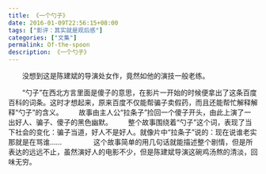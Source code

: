 ```yaml
---
title: 《一个勺子》
date: 2016-01-09T22:56:15+08:00
tags: ["影评：其实就是观后感"]
categories: ["文集"]
permalink: Of-the-spoon
description: 《一个勺子》
---
```

　　没想到这是陈建斌的导演处女作，竟然如他的演技一般老练。

　　“勺子”在西北方言里面是傻子的意思，在影片一开始的时候便拿出了这条百度百科的词条。这时才想起来，原来百度不仅能帮骗子卖假药，而且还能帮忙解释解释“勺子”的含义。
　　故事由主人公“拉条子”捡回一个傻子开头，由此上演了一出好人、骗子、傻子的黑色幽默。<!--more-->
　　整个故事围绕着“勺子”这个词，表现了当下社会的变化：骗子当道，好人不是好人。就像片中“拉条子”说的：现在说谁老实那就是在骂谁……
　　
　　这个故事简单的用几句话就能描述整个剧情，但是所表达的远远不止，虽然演好人的电影不少，但是陈建斌导演这碗鸡汤熬的清淡，回味无穷。
